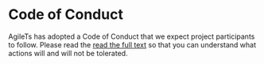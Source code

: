 # Code of Conduct

AgileTs has adopted a Code of Conduct that we expect project participants to follow. 
Please read the [read the full text](https://code.fb.com/codeofconduct/) so that you can understand what actions will and will not be tolerated.